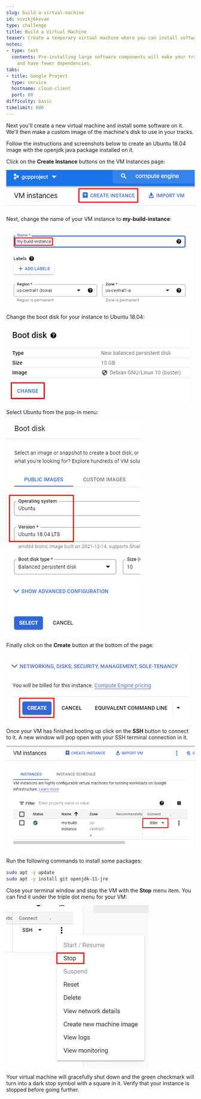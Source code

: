 ```yaml
---
slug: build-a-virtual-machine
id: vsvzkj6kevae
type: challenge
title: Build a Virtual Machine
teaser: Create a temporary virtual machine where you can install software.
notes:
- type: text
  contents: Pre-installing large software components will make your track start faster
    and have fewer dependencies.
tabs:
- title: Google Project
  type: service
  hostname: cloud-client
  port: 80
difficulty: basic
timelimit: 600
---
```

Next you'll create a new virtual machine and install some software on it. We'll then make a custom image of the machine's disk to use in your tracks.

Follow the instructions and screenshots below to create an Ubuntu 18.04 image with the openjdk java package installed on it.

Click on the **Create Instance** buttons on the VM Instances page:

![Create Button](../assets/gcp_create_instance.png)

Next, change the name of your VM instance to **my-build-instance**:

![Name Instance](../assets/gcp_name_instance.png)

Change the boot disk for your instance to Ubuntu 18.04:

![Change Boot Disk](../assets/gcp_change_boot_disk.png)

Select Ubuntu from the pop-in menu:

![Select Ubuntu](../assets/gcp_select_ubuntu.png)

Finally click on the **Create** button at the bottom of the page:

![Click Create](../assets/gcp_create_button.png)

Once your VM has finished booting up click on the **SSH** button to connect to it. A new window will pop open with your SSH terminal connection in it.

![SSH to VM](../assets/gcp_ssh_to_vm.png)

Run the following commands to install some packages:

```bash
sudo apt -y update
sudo apt -y install git openjdk-11-jre
```

Close your terminal window and stop the VM with the **Stop** menu item. You can find it under the triple dot menu for your VM:

![Stop the VM](../assets/gcp_stop_vm.png)

Your virtual machine will gracefully shut down and the green checkmark will turn into a dark stop symbol with a square in it. Verify that your instance is stopped before going further.
